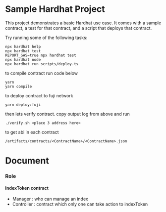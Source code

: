 # Sample Hardhat Project

This project demonstrates a basic Hardhat use case. It comes with a sample contract, a test for that contract, and a script that deploys that contract.

Try running some of the following tasks:

```shell
npx hardhat help
npx hardhat test
REPORT_GAS=true npx hardhat test
npx hardhat node
npx hardhat run scripts/deploy.ts
```

to compile contract run code below
```shell
yarn
yarn compile
```
to deploy contract to fuji network
```shell
yarn deploy:fuji
```
then lets verify contract. copy output log from above and run
```
./verify.sh <place 3 address here>
```

to get abi in each contract
```
/artifacts/contracts/<ContractName>/<ContractName>.json
```

# Document
### Role
#### IndexToken contract
- Manager : who can manage an index
- Controller : contract which only one can take action to indexToken


